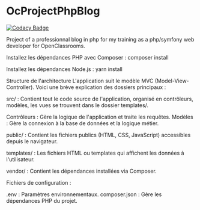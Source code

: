 # OcProjectPhpBlog

[![Codacy Badge](https://api.codacy.com/project/badge/Grade/f74d5137fcdc45308cdc2206f5b9570f)](https://app.codacy.com/gh/Adrien1988/OcProjectPhpBlog?utm_source=github.com&utm_medium=referral&utm_content=Adrien1988/OcProjectPhpBlog&utm_campaign=Badge_Grade)

Project of a professionnal blog in php for my training as a php/symfony web developer for OpenClassrooms.

Installez les dépendances PHP avec Composer :
composer install

Installez les dépendances Node.js :
yarn install

Structure de l'architecture
L'application suit le modèle MVC (Model-View-Controller). Voici une brève explication des dossiers principaux :

src/ : Contient tout le code source de l'application, organisé en contrôleurs, modèles, les vues se trouvent dans le dossier templates/.

Contrôleurs : Gère la logique de l'application et traite les requêtes.
Modèles : Gère la connexion à la base de données et la logique métier.

public/ : Contient les fichiers publics (HTML, CSS, JavaScript) accessibles depuis le navigateur.

templates/ : Les fichiers HTML ou templates qui affichent les données à l'utilisateur.

vendor/ : Contient les dépendances installées via Composer.

Fichiers de configuration :

.env : Paramètres environnementaux.
composer.json : Gère les dépendances PHP du projet.

